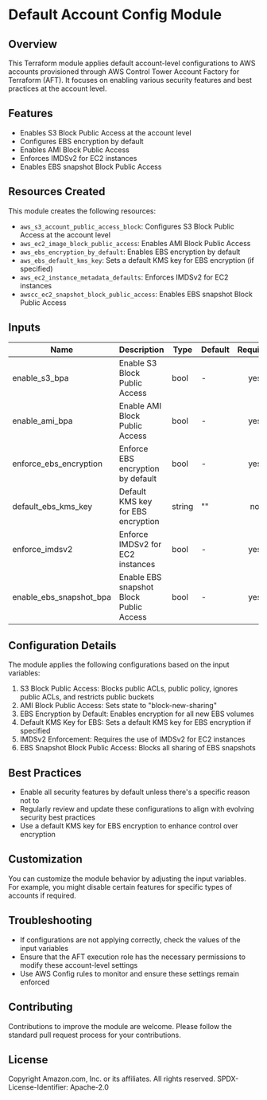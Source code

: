 # Default Account Config Module

## Overview

This Terraform module applies default account-level configurations to AWS accounts provisioned through AWS Control Tower Account Factory for Terraform (AFT). It focuses on enabling various security features and best practices at the account level.

## Features

- Enables S3 Block Public Access at the account level
- Configures EBS encryption by default
- Enables AMI Block Public Access
- Enforces IMDSv2 for EC2 instances
- Enables EBS snapshot Block Public Access

## Resources Created

This module creates the following resources:

- `aws_s3_account_public_access_block`: Configures S3 Block Public Access at the account level
- `aws_ec2_image_block_public_access`: Enables AMI Block Public Access
- `aws_ebs_encryption_by_default`: Enables EBS encryption by default
- `aws_ebs_default_kms_key`: Sets a default KMS key for EBS encryption (if specified)
- `aws_ec2_instance_metadata_defaults`: Enforces IMDSv2 for EC2 instances
- `awscc_ec2_snapshot_block_public_access`: Enables EBS snapshot Block Public Access

## Inputs

| Name | Description | Type | Default | Required |
|------|-------------|------|---------|:--------:|
| enable_s3_bpa | Enable S3 Block Public Access | bool | - | yes |
| enable_ami_bpa | Enable AMI Block Public Access | bool | - | yes |
| enforce_ebs_encryption | Enforce EBS encryption by default | bool | - | yes |
| default_ebs_kms_key | Default KMS key for EBS encryption | string | "" | no |
| enforce_imdsv2 | Enforce IMDSv2 for EC2 instances | bool | - | yes |
| enable_ebs_snapshot_bpa | Enable EBS snapshot Block Public Access | bool | - | yes |

## Configuration Details

The module applies the following configurations based on the input variables:

1. S3 Block Public Access: Blocks public ACLs, public policy, ignores public ACLs, and restricts public buckets
2. AMI Block Public Access: Sets state to "block-new-sharing"
3. EBS Encryption by Default: Enables encryption for all new EBS volumes
4. Default KMS Key for EBS: Sets a default KMS key for EBS encryption if specified
5. IMDSv2 Enforcement: Requires the use of IMDSv2 for EC2 instances
6. EBS Snapshot Block Public Access: Blocks all sharing of EBS snapshots

## Best Practices

- Enable all security features by default unless there's a specific reason not to
- Regularly review and update these configurations to align with evolving security best practices
- Use a default KMS key for EBS encryption to enhance control over encryption

## Customization

You can customize the module behavior by adjusting the input variables. For example, you might disable certain features for specific types of accounts if required.

## Troubleshooting

- If configurations are not applying correctly, check the values of the input variables
- Ensure that the AFT execution role has the necessary permissions to modify these account-level settings
- Use AWS Config rules to monitor and ensure these settings remain enforced

## Contributing

Contributions to improve the module are welcome. Please follow the standard pull request process for your contributions.

## License

Copyright Amazon.com, Inc. or its affiliates. All rights reserved.
SPDX-License-Identifier: Apache-2.0
